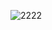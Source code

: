 ![2222](https://user-images.githubusercontent.com/101091207/200720596-14b114f4-c72c-4edb-96d4-0bdb3177057d.PNG)
